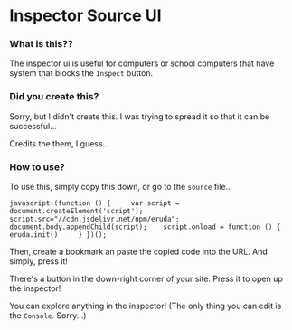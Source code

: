 # Inspector Source UI
### What is this??
The inspector ui is useful for computers or school computers that have system that blocks the `Inspect` button.

### Did you create this?
Sorry, but I didn't create this. I was trying to spread it so that it can be successful... 

Credits the them, I guess...

### How to use?
To use this, simply copy this down, or go to the `source` file...
```
javascript:(function () {     var script =  document.createElement('script');    script.src="//cdn.jsdelivr.net/npm/eruda";     document.body.appendChild(script);    script.onload = function () {         eruda.init()     } })();
```
Then, create a bookmark an paste the copied code into the URL.
And simply, press it!

There's a button in the down-right corner of your site.
Press it to open up the inspector!

You can explore anything in the inspector! (The only thing you can edit is the `Console`. Sorry...)
